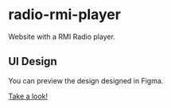 # radio-rmi-player

Website with a RMI Radio player.

## UI Design

You can preview the design designed in Figma.

<a href="https://www.figma.com/file/QWNG2R0gHEZPNGOPQ9igtN/Radio-RMI---Player?node-id=0%3A1" target="_blank">Take a look!</a>
